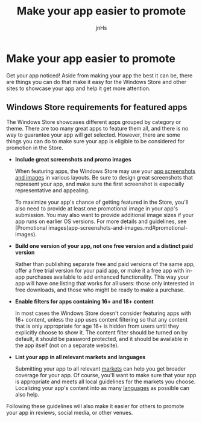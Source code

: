 ﻿---
author: jnHs
Description: Get your app noticed! Aside from making your app the best it can be, there are things you can do that make it easy for the Windows Store and other sites to showcase your app and help it get more attention.
title: Make your app easier to promote
ms.assetid: 375A73EB-A010-4319-AEFF-3DC3E3691220
ms.author: wdg-dev-content
ms.date: 05/15/2017
ms.topic: article
ms.prod: windows
ms.technology: uwp
keywords: windows 10, uwp
---

# Make your app easier to promote


Get your app noticed! Aside from making your app the best it can be, there are things you can do that make it easy for the Windows Store and other sites to showcase your app and help it get more attention.

## Windows Store requirements for featured apps


The Windows Store showcases different apps grouped by category or theme. There are too many great apps to feature them all, and there is no way to guarantee your app will get selected. However, there are some things you can do to make sure your app is eligible to be considered for promotion in the Store.

-   **Include great screenshots and promo images**

    When featuring apps, the Windows Store may use your [app screenshots and images](app-screenshots-and-images.md) in various layouts. Be sure to design great screenshots that represent your app, and make sure the first screenshot is especially representative and appealing.

    To maximize your app's chance of getting featured in the Store, you'll also need to provide at least one promotional image in your app's submission. You may also want to provide additional image sizes if your app runs on earlier OS versions. For more details and guidelines, see [Promotional images(app-screenshots-and-images.md#promotional-images).

-   **Build one version of your app, not one free version and a distinct paid version**

    Rather than publishing separate free and paid versions of the same app, offer a free trial version for your paid app, or make it a free app with in-app purchases available to add enhanced functionality. This way your app will have one listing that works for all users: those only interested in free downloads, and those who might be ready to make a purchase.

-   **Enable filters for apps containing 16+ and 18+ content**

    In most cases the Windows Store doesn't consider featuring apps with 16+ content, unless the app uses content filtering so that any content that is only appropriate for age 16+ is hidden from users until they explicitly choose to show it. The content filter should be turned on by default, it should be password protected, and it should be available in the app itself (not on a separate website).

-   **List your app in all relevant markets and languages**

    Submitting your app to all relevant [markets](define-pricing-and-market-selection.md) can help you get broader coverage for your app. Of course, you'll want to make sure that your app is appropriate and meets all local guidelines for the markets you choose. Localizing your app's content into as many [languages](supported-languages.md) as possible can also help.

Following these guidelines will also make it easier for others to promote your app in reviews, social media, or other venues.

 

 




